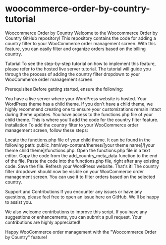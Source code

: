 # woocommerce-order-by-country-tutorial
Woocommerce Order by Country
Welcome to the Woocommerce Order by Country GitHub repository! This repository contains the code for adding a country filter to your WooCommerce order management screen. With this feature, you can easily filter and organize orders based on the billing country.

Tutorial
To see the step-by-step tutorial on how to implement this feature, please refer to the hosted live server tutorial. The tutorial will guide you through the process of adding the country filter dropdown to your WooCommerce order management screen.

Prerequisites
Before getting started, ensure the following:

You have a live server where your WordPress website is hosted.
Your WordPress theme has a child theme. If you don't have a child theme, we highly recommend creating one to ensure your customizations remain intact during theme updates.
You have access to the functions.php file of your child theme. This is where you'll add the code for the country filter feature.
Installation
To add the country filter to your WooCommerce order management screen, follow these steps:

Locate the functions.php file of your child theme. It can be found in the following path: public_html/wp-content/themes/[your theme name]/[your theme child theme]/functions.php.
Open the functions.php file in a text editor.
Copy the code from the add_country_meta_data function to the end of the file.
Paste the code into the functions.php file, right after any existing code.
Save the file.
Refresh your WordPress website.
That's it! The country filter dropdown should now be visible on your WooCommerce order management screen. You can use it to filter orders based on the selected country.

Support and Contributions
If you encounter any issues or have any questions, please feel free to open an issue here on GitHub. We'll be happy to assist you.

We also welcome contributions to improve this script. If you have any suggestions or enhancements, you can submit a pull request. Your contributions are highly appreciated!

Happy WooCommerce order management with the "Woocommerce Order by Country" feature!

